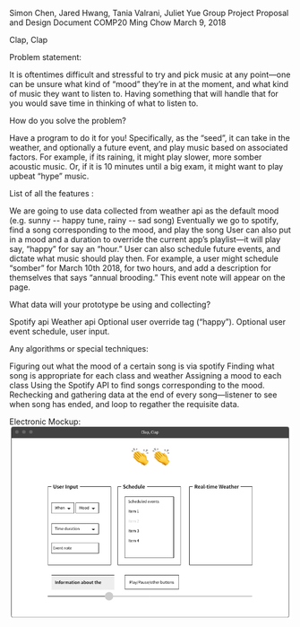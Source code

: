 Simon Chen, Jared Hwang, Tania Valrani, Juliet Yue
Group Project Proposal and Design Document
COMP20 Ming Chow
March 9, 2018


Clap, Clap


Problem statement:

It is oftentimes difficult and stressful to try and pick music at any point—one can be unsure what kind of “mood” they’re in at the moment, and what kind of music they want to listen to. Having something that will handle that for you would save time in thinking of what to listen to.

How do you solve the problem?

Have a program to do it for you! Specifically, as the “seed”, it can take in the weather, and optionally a future event, and play music based on associated factors. For example, if its raining, it might play slower, more somber acoustic music. Or, if it is 10 minutes until a big exam, it might want to play upbeat “hype” music.

List of all the features :

We are going to use data collected from weather api as the default mood (e.g. sunny -- happy tune, rainy -- sad song)
Eventually we go to spotify, find a song corresponding to the mood, and play the song 
User can also put in a mood and a duration to override the current app’s playlist—it will play say, “happy” for say an “hour.”
User can also schedule future events, and dictate what music should play then. For example, a user might schedule “somber” for March 10th 2018, for two hours, and add a description for themselves that says “annual brooding.” This event note will appear on the page.

What data will your prototype be using and collecting?

Spotify api
Weather api
Optional user override tag (“happy”).
Optional user event schedule, user input. 

Any algorithms or special techniques:

Figuring out what the mood of a certain song is via spotify
Finding what song is appropriate for each class and weather
Assigning a mood to each class
Using the Spotify API to find songs corresponding to the mood. 
Rechecking and gathering data at the end of every song—listener to see when song has ended, and loop to regather the requisite data. 

Electronic Mockup:
![Electronic Mockup Diagram](/Mockup.png "Wireframe mockup")
	

